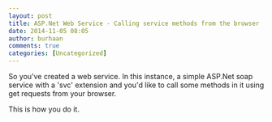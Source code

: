```yaml
---
layout: post
title: ASP.Net Web Service - Calling service methods from the browser
date: 2014-11-05 08:05
author: burhaan
comments: true
categories: [Uncategorized]
---
```

So you've created a web service. In this instance, a simple ASP.Net soap service with a 'svc' extension and you'd like to call some methods in it using get requests from your browser.

This is how you do it.

&nbsp;

&nbsp;
